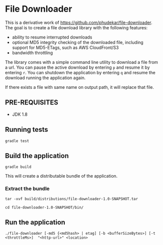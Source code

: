 File Downloader
===============

<!-- [![Build Status](https://travis-ci.org/phudekar/file-downloader.svg?branch=master)](https://travis-ci.org/phudekar/file-downloader) -->

This is a derivative work of https://github.com/phudekar/file-downloader.
The goal is to create a file download library with the following features:

- ability to resume interrupted downloads
- optional MD5 integrity checking of the downloaded file, including support for MD5-ETags, such as AWS CloudFront/S3 
- bandwidth throttling

The library comes with a simple command line utility to download a file from a url. 
You can pause the active download by entering `p` and resume it by entering `r`.
You can shutdown the application by entering `q` and resume the download running the application again.

If there exists a file with same name on output path, it will replace that file.

## PRE-REQUISITES

- JDK 1.8

## Running tests
```
gradle test

```

## Build the application
```
gradle build

```

This will create a distributable bundle of the application.

### Extract the bundle

```
tar -xvf build/distributions/file-downloader-1.0-SNAPSHOT.tar

cd file-downloader-1.0-SNAPSHOT/bin/

```


## Run the application

```
./file-downloader [-md5 {<md5hash> | etag] [-b <bufferSizeBytes>] [-t <throttleMs>]  "<http-url>" <location>

```